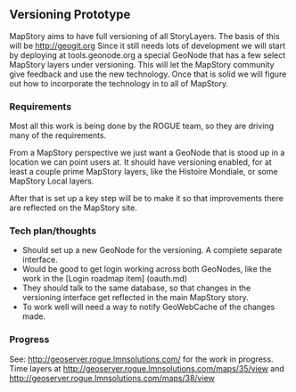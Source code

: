 ## Versioning Prototype

MapStory aims to have full versioning of all StoryLayers. The basis of this will be http://geogit.org 
Since it still needs lots of development we will start by deploying at tools.geonode.org a special GeoNode that has a few
select MapStory layers under versioning. This will let the MapStory community give feedback and use
the new technology. Once that is solid we will figure out how to incorporate the technology in to all
of MapStory.

### Requirements

Most all this work is being done by the ROGUE team, so they are driving many of the requirements.

From a MapStory perspective we just want a GeoNode that is stood up in a location we can point users
at. It should have versioning enabled, for at least a couple prime MapStory layers, like the 
Histoire Mondiale, or some MapStory Local layers. 

After that is set up a key step will be to make it so that improvements there are reflected on the MapStory site.

### Tech plan/thoughts

* Should set up a new GeoNode for the versioning. A complete separate interface.
* Would be good to get login working across both GeoNodes, like the work in the [Login roadmap item] (oauth.md)
* They should talk to the same database, so that changes in the versioning interface get reflected
in the main MapStory story.
* To work well will need a way to notify GeoWebCache of the changes made.

### Progress

See: http://geoserver.rogue.lmnsolutions.com/ for the work in progress.
Time layers at http://geoserver.rogue.lmnsolutions.com/maps/35/view and http://geoserver.rogue.lmnsolutions.com/maps/38/view

